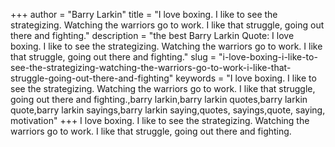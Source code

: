 +++
author = "Barry Larkin"
title = "I love boxing. I like to see the strategizing. Watching the warriors go to work. I like that struggle, going out there and fighting."
description = "the best Barry Larkin Quote: I love boxing. I like to see the strategizing. Watching the warriors go to work. I like that struggle, going out there and fighting."
slug = "i-love-boxing-i-like-to-see-the-strategizing-watching-the-warriors-go-to-work-i-like-that-struggle-going-out-there-and-fighting"
keywords = "I love boxing. I like to see the strategizing. Watching the warriors go to work. I like that struggle, going out there and fighting.,barry larkin,barry larkin quotes,barry larkin quote,barry larkin sayings,barry larkin saying,quotes, sayings,quote, saying, motivation"
+++
I love boxing. I like to see the strategizing. Watching the warriors go to work. I like that struggle, going out there and fighting.

